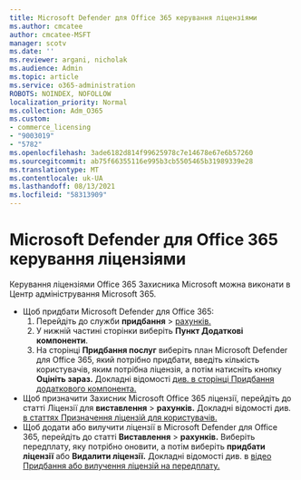 ```yaml
---
title: Microsoft Defender для Office 365 керування ліцензіями
ms.author: cmcatee
author: cmcatee-MSFT
manager: scotv
ms.date: ''
ms.reviewer: argani, nicholak
ms.audience: Admin
ms.topic: article
ms.service: o365-administration
ROBOTS: NOINDEX, NOFOLLOW
localization_priority: Normal
ms.collection: Adm_O365
ms.custom:
- commerce_licensing
- "9003019"
- "5782"
ms.openlocfilehash: 3ade6182d814f99625978c7e14678e67e6b57260
ms.sourcegitcommit: ab75f66355116e995b3cb5505465b31989339e28
ms.translationtype: MT
ms.contentlocale: uk-UA
ms.lasthandoff: 08/13/2021
ms.locfileid: "58313909"
---
```

# <a name="microsoft-defender-for-office-365-license-management"></a>Microsoft Defender для Office 365 керування ліцензіями

Керування ліцензіями Office 365 Захисника Microsoft можна виконати в Центр адміністрування Microsoft 365.

- Щоб придбати Microsoft Defender для Office 365:
    1. Перейдіть до служби **придбання**  >  [рахунків.](https://go.microsoft.com/fwlink/p/?linkid=868433)
    2. У нижній частині сторінки виберіть **Пункт Додаткові компоненти**.
    3. На сторінці **Придбання послуг** виберіть план Microsoft Defender для Office 365, який потрібно придбати, введіть кількість користувачів, яким потрібна ліцензія, а потім натисніть кнопку **Оцініть зараз.** Докладні відомості [див. в сторінці Придбання додаткового компонента.](https://docs.microsoft.com/microsoft-365/commerce/buy-or-edit-an-add-on)
- Щоб призначити Захисник Microsoft Office 365 ліцензії, перейдіть до статті Ліцензії для **виставлення**  >  **рахунків.** Докладні відомості див. [в статтях Призначення ліцензій для користувачів.](https://docs.microsoft.com/microsoft-365/admin/manage/assign-licenses-to-users)
- Щоб додати або вилучити ліцензії в Microsoft Defender для Office 365, перейдіть до статті **Виставлення**  >  **рахунків.** Виберіть передплату, яку потрібно оновити, а потім виберіть **придбати ліцензії** або **Видалити ліцензії.** Докладні відомості див. в [відео Придбання або вилучення ліцензій на передплату.](https://docs.microsoft.com/microsoft-365/commerce/licenses/buy-licenses)